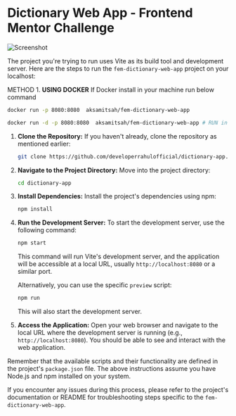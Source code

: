 # Dictionary Web App - Frontend Mentor Challenge
![Screenshot](./screenshot.webp)

The project you're trying to run uses Vite as its build tool and development server. Here are the steps to run the `fem-dictionary-web-app` project on your localhost:

METHOD 1. **USING DOCKER**
   If Docker install in your machine run below command 

   ```sh
   docker run -p 8080:8080  aksamitsah/fem-dictionary-web-app
   ```

   ```sh
   docker run -d -p 8080:8080  aksamitsah/fem-dictionary-web-app # RUN in Background
   ```

1. **Clone the Repository:**
   If you haven't already, clone the repository as mentioned earlier:

   ```sh
   git clone https://github.com/developerrahulofficial/dictionary-app.git
   ```

2. **Navigate to the Project Directory:**
   Move into the project directory:

   ```sh
   cd dictionary-app
   ```

3. **Install Dependencies:**
   Install the project's dependencies using npm:

   ```sh
   npm install
   ```

4. **Run the Development Server:**
   To start the development server, use the following command:

   ```sh
   npm start
   ```

   This command will run Vite's development server, and the application will be accessible at a local URL, usually `http://localhost:8080` or a similar port.

   Alternatively, you can use the specific `preview` script:

   ```sh
   npm run 
   ```

   This will also start the development server.

5. **Access the Application:**
   Open your web browser and navigate to the local URL where the development server is running (e.g., `http://localhost:8080`). You should be able to see and interact with the web application.

Remember that the available scripts and their functionality are defined in the project's `package.json` file. The above instructions assume you have Node.js and npm installed on your system.

If you encounter any issues during this process, please refer to the project's documentation or README for troubleshooting steps specific to the `fem-dictionary-web-app`.
